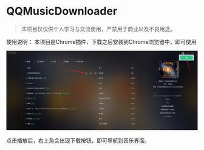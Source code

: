 # QQMusicDownloader

> 本项目仅仅供个人学习与交流使用，严禁用于商业以及不良用途。

使用说明：
本项目是Chrome插件，下载之后安装到Chrome浏览器中，即可使用


![image-20250325134511881](./down.png)

点击播放后，右上角会出现下载按钮，即可导航到音乐界面。
